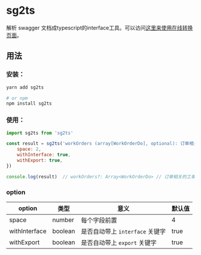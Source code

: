 # sg2ts

解析 swagger 文档成typescript的interface工具。可以访问[这里来使用在线转换页面](https://limengke123.github.io/tiny-waffle/#/sg2ts)。

## 用法

### 安装：

```bash
yarn add sg2ts

# or npm
npm install sg2ts

```

### 使用：

```javascript
import sg2ts from 'sg2ts'

const result = sg2ts('workOrders (array[WorkOrderDo], optional): 订单相关的工单列表,', {
    space: 2,
    withInterface: true,
    withExport: true,
})

console.log(result)  // workOrders?: Array<WorkOrderDo> // 订单相关的工单列表,
```

### option

| option | 类型 | 意义 | 默认值 |
| --- | --- | --- | --- |
| space | number | 每个字段前置 | 4 |
| withInterface | boolean | 是否自动带上 `interface` 关键字 | true |
| withExport | boolean | 是否自动带上 `export` 关键字 | true |
